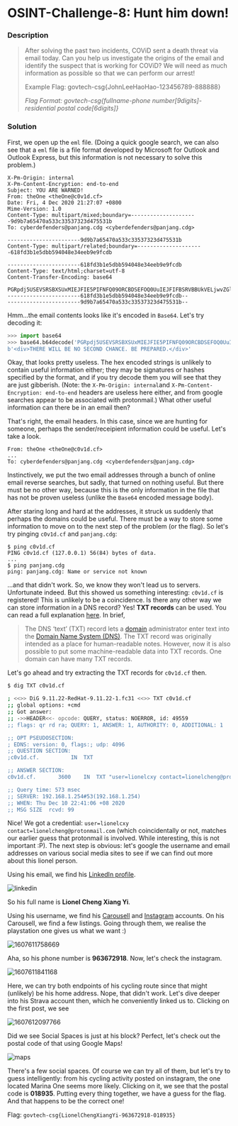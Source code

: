 # OSINT-Challenge-8: Hunt him down!

### Description

> After solving the  past two incidents, COViD sent a death threat via email today. Can you  help us investigate the origins of the email and identify the suspect  that is working for COViD? We will need as much information as possible  so that we can perform our arrest! 
>
> Example Flag: govtech-csg{JohnLeeHaoHao-123456789-888888} 
>
> *Flag Format: govtech-csg{fullname-phone number[9digits]-residential postal code[6digits]}* 

### Solution

First, we open up the `eml` file. (Doing a quick google search, we can also see that a `eml` file is a file format developed by Microsoft for Outlook and Outlook Express, but this information is not necessary to solve this problem.)

```
X-Pm-Origin: internal
X-Pm-Content-Encryption: end-to-end
Subject: YOU ARE WARNED!
From: theOne <theOne@c0v1d.cf>
Date: Fri, 4 Dec 2020 21:27:07 +0800
Mime-Version: 1.0
Content-Type: multipart/mixed;boundary=---------------------9d9b7a65470a533c33537323d475531b
To: cyberdefenders@panjang.cdg <cyberdefenders@panjang.cdg>

-----------------------9d9b7a65470a533c33537323d475531b
Content-Type: multipart/related;boundary=---------------------618fd3b1e5dbb594048e34eeb9e9fcdb

-----------------------618fd3b1e5dbb594048e34eeb9e9fcdb
Content-Type: text/html;charset=utf-8
Content-Transfer-Encoding: base64

PGRpdj5USEVSRSBXSUxMIEJFIE5PIFNFQ09ORCBDSEFOQ0UuIEJFIFBSRVBBUkVELjwvZGl2Pg==
-----------------------618fd3b1e5dbb594048e34eeb9e9fcdb--
-----------------------9d9b7a65470a533c33537323d475531b--
```

Hmm...the email contents looks like it's encoded in `Base64`. Let's try decoding it:

```python
>>> import base64
>>> base64.b64decode('PGRpdj5USEVSRSBXSUxMIEJFIE5PIFNFQ09ORCBDSEFOQ0UuIEJFIFBSRVBBUkVELjwvZGl2Pg==')
b'<div>THERE WILL BE NO SECOND CHANCE. BE PREPARED.</div>'
```

Okay, that looks pretty useless. The hex encoded strings is unlikely to contain useful information either; they may be signatures or hashes specified by the format, and if you try decode them you will see that they are just gibberish. (Note: the `X-Pm-Origin: internal`and `X-Pm-Content-Encryption: end-to-end` headers are useless here either, and from google searches appear to be associated with protonmail.) What other useful information can there be in an email then?

That's right, the email headers. In this case, since we are hunting for someone, perhaps the sender/receipient information could be useful. Let's take a look.

```
From: theOne <theOne@c0v1d.cf>
...
To: cyberdefenders@panjang.cdg <cyberdefenders@panjang.cdg>
```

Instinctively, we put the two email addresses through a bunch of online email reverse searches, but sadly, that turned on nothing useful. But there must be no other way, because this is the only information in the file that has not be proven useless (unlike the `Base64` encoded message body).

After staring long and hard at the addresses, it struck us suddenly that perhaps the domains could be useful. There must be a way to store some information to move on to the next step of the problem (or the flag). So let's try pinging `c0v1d.cf` and `panjang.cdg`:

```
$ ping c0v1d.cf
PING c0v1d.cf (127.0.0.1) 56(84) bytes of data.
...
$ ping panjang.cdg
ping: panjang.cdg: Name or service not known
```

...and that didn't work. So, we know they won't lead us to servers. Unfortunate indeed. But this showed us something interesting: `c0v1d.cf` is registered! This is unlikely to be a coincidence. Is there any other way we can store information in a DNS record? Yes! **TXT records** can be used. You can read a full explanation [here](https://www.cloudflare.com/learning/dns/dns-records/dns-txt-record/). In brief,

>The DNS ‘text’ (TXT) record lets a [domain](https://www.cloudflare.com/learning/dns/glossary/what-is-a-domain-name/) administrator enter text into the [Domain Name System (DNS)](https://www.cloudflare.com/learning/dns/what-is-dns/).
>The TXT record was originally intended as a place for human-readable 
>notes. However, now it is also possible to put some machine-readable 
>data into TXT records. One domain can have many TXT records.

Let's go ahead and try extracting the TXT records for `c0v1d.cf` then.

```sh
$ dig TXT c0v1d.cf

; <<>> DiG 9.11.22-RedHat-9.11.22-1.fc31 <<>> TXT c0v1d.cf
;; global options: +cmd
;; Got answer:
;; ->>HEADER<<- opcode: QUERY, status: NOERROR, id: 49559
;; flags: qr rd ra; QUERY: 1, ANSWER: 1, AUTHORITY: 0, ADDITIONAL: 1

;; OPT PSEUDOSECTION:
; EDNS: version: 0, flags:; udp: 4096
;; QUESTION SECTION:
;c0v1d.cf.			IN	TXT

;; ANSWER SECTION:
c0v1d.cf.		3600	IN	TXT	"user=lionelcxy contact=lionelcheng@protonmail.com"

;; Query time: 573 msec
;; SERVER: 192.168.1.254#53(192.168.1.254)
;; WHEN: Thu Dec 10 22:41:06 +08 2020
;; MSG SIZE  rcvd: 99
```

Nice! We got a credential: `user=lionelcxy contact=lionelcheng@protonmail.com` (which coincidentally or not, matches our earlier guess that protonmail is involved. While interesting, this is not important :P). The next step is obvious: let's google the username and email addresses on various social media sites to see if we can find out more about this lionel person.

Using his email, we find his [LinkedIn profile](https://sg.linkedin.com/in/cheng-xiang-yi-0a4b891b9).

![linkedin](/home/lyc/Documents/VMShare/kali-ctf/TeamLIFO_STACK2020/osint-challenge-8/images/linkedin.png)

So his full name is **Lionel Cheng Xiang Yi**.

Using his username, we find his [Carousell](https://www.carousell.sg/lionelcxy/) and [Instagram](https://www.instagram.com/lionelcxy/) accounts. On his Carousell, we find a few listings. Going through them, we realise the playstation one gives us what we want :)

![1607611758669](/home/lyc/Documents/VMShare/kali-ctf/TeamLIFO_STACK2020/osint-challenge-8/images/carousell.png)

Aha, so his phone number is **963672918**. Now, let's check the instagram.

![1607611841168](/home/lyc/Documents/VMShare/kali-ctf/TeamLIFO_STACK2020/osint-challenge-8/images/instagram.png)

Here, we can try both endpoints of his cycling route since that might (unlikely) be his home address. Nope, that didn't work. Let's dive deeper into his Strava account then, which he conveniently linked us to. Clicking on the first post, we see

![1607612097766](/home/lyc/Documents/VMShare/kali-ctf/TeamLIFO_STACK2020/osint-challenge-8/images/strava.png)

Did we see Social Spaces is just at his block? Perfect, let's check out the postal code of that using Google Maps!

![maps](/home/lyc/Documents/VMShare/kali-ctf/TeamLIFO_STACK2020/osint-challenge-8/images/maps.png)

There's a few social spaces. Of course we can try all of them, but let's try to guess intelligently: from his cycling activity posted on instagram, the one located Marina One seems more likely. Clicking on it, we see that the postal code is **018935**. Putting every thing together, we have a guess for the flag. And that happens to be the correct one!

Flag: `govtech-csg{LionelChengXiangYi-963672918-018935}`
